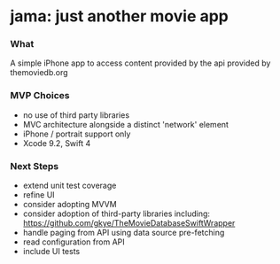 # jama: just another movie app

### What ###

A simple iPhone app to access content provided by the api provided by themoviedb.org

### MVP Choices ###

* no use of third party libraries
* MVC architecture alongside a distinct 'network' element
* iPhone / portrait support only
* Xcode 9.2, Swift 4

### Next Steps ###

* extend unit test coverage
* refine UI
* consider adopting MVVM
* consider adoption of third-party libraries including: https://github.com/gkye/TheMovieDatabaseSwiftWrapper
* handle paging from API using data source pre-fetching
* read configuration from API
* include UI tests
